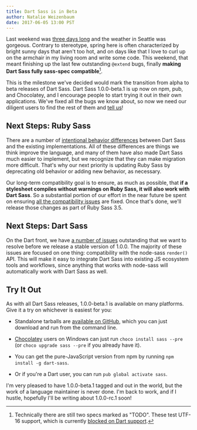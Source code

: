 ```yaml
---
title: Dart Sass is in Beta
author: Natalie Weizenbaum
date: 2017-06-05 13:00 PST
---
```


Last weekend was [three days long](https://en.wikipedia.org/wiki/Memorial_Day)
and the weather in Seattle was gorgeous. Contrary to stereotype, spring here is
often characterized by bright sunny days that aren't too hot, and on days like
that I love to curl up on the armchair in my living room and write some code.
This weekend, that meant finishing up the last few outstanding `@extend` bugs,
finally **making Dart Sass fully sass-spec compatible**[^1].

[^1]: Technically there are still two specs marked as "TODO". These test UTF-16
    support, which is currently [blocked on Dart
    support](https://github.com/dart-lang/sdk/issues/11744).

This is the milestone we've decided would mark the transition from alpha to beta
releases of Dart Sass. Dart Sass 1.0.0-beta.1 is up now on npm, pub, and
Chocolatey, and I encourage people to start trying it out in their own
applications. We've fixed all the bugs we know about, so now we need our
diligent users to find the rest of them and [tell
us](https://github.com/sass/dart-sass/issues/new)!

## Next Steps: Ruby Sass

There are a number of [intentional behavior
differences](https://github.com/sass/dart-sass#behavioral-differences-from-ruby-sass) between
Dart Sass and the existing implementations. All of these differences are things
we think improve the language, and many of them have also made Dart Sass much
easier to implement, but we recognize that they can make migration more
difficult. That's why our next priority is updating Ruby Sass by deprecating old
behavior or adding new behavior, as necessary.

Our long-term compatibility goal is to ensure, as much as possible, that **if a
stylesheet compiles without warnings on Ruby Sass, it will also work with Dart
Sass**. So a substantial portion of our effort in the near future be spent on
ensuring [all the compatibility
issues](https://github.com/sass/sass/labels/Dart%20Sass%20Compatibility) are
fixed. Once that's done, we'll release those changes as part of Ruby Sass 3.5.

## Next Steps: Dart Sass

On the Dart front, we have [a number of
issues](https://github.com/sass/dart-sass/milestone/1) outstanding that we want
to resolve before we release a stable version of 1.0.0. The majority of these
issues are focused on one thing: compatibility with the node-sass `render()`
API. This will make it easy to integrate Dart Sass into existing JS ecosystem
tools and workflows, since anything that works with node-sass will automatically
work with Dart Sass as well.

## Try It Out

As with all Dart Sass releases, 1.0.0-beta.1 is available on many platforms.
Give it a try on whichever is easiest for you:

* Standalone tarballs are [available on
  GitHub](https://github.com/sass/dart-sass/releases/tag/1.0.0-beta.1), which
  you can just download and run from the command line.

* [Chocolatey](https://chocolatey.org) users on Windows can just run `choco
  install sass --pre` (or `choco upgrade sass --pre` if you already have it).

* You can get the pure-JavaScript version from npm by running `npm install -g
  dart-sass`.

* Or if you're a Dart user, you can run `pub global activate sass`.

I'm very pleased to have 1.0.0-beta.1 tagged and out in the world, but the work
of a language maintainer is never done. I'm back to work, and if I hustle,
hopefully I'll be writing about 1.0.0-rc.1 soon!

